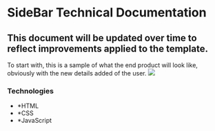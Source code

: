 # SideBar Technical Documentation

## This document will be updated over time to reflect improvements applied to the template.

To start with, this is a sample of what the end product will look like, obviously with the new details added of the user.
<img src="/img/billboard-demo.png"/>

### Technologies

- \*HTML
- \*CSS
- \*JavaScript

